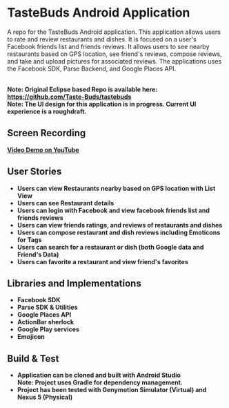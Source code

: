 # TasteBuds Android Application

A repo for the TasteBuds Android application. 
This application allows users to rate and review restaurants and dishes. It is focused on a user's Facebook friends list and friends reviews. It allows users to see nearby restaurants based on GPS location, see friend's reviews, compose reviews, and take and upload pictures for associated reviews. The applications uses the Facebook SDK, Parse Backend, and Google Places API. <br><br>


<b>Note: Original Eclipse based Repo is available here: https://github.com/Taste-Buds/tastebuds <br>
<b>Note: The UI design for this application is in progress. Current UI experience is a roughdraft.

## Screen Recording
<a href="http://youtu.be/vJrj7V7bQWs">Video Demo on YouTube</a>

## User Stories
 - Users can view Restaurants nearby based on GPS location with List View
 - Users can see Restaurant details
 - Users can login with Facebook and view facebook friends list and friends reviews
 - Users can view friends ratings, and reviews of restaurants and dishes
 - Users can compose restaurant and dish reviews including Emoticons for Tags
 - Users can search for a restaurant or dish (both Google data and Friend's Data)
 - Users can favorite a restaurant and view friend's favorites


## Libraries and Implementations
 - Facebook SDK
 - Parse SDK & Utilities
 - Google Places API
 - ActionBar sherlock
 - Google Play services
 - Emojicon

## Build & Test
 - Application can be cloned and built with Android Studio<br>
 <b>Note: Project uses Gradle for dependency management. 
 - Project has been tested with Genymotion Simulator (Virtual) and Nexus 5 (Physical)




